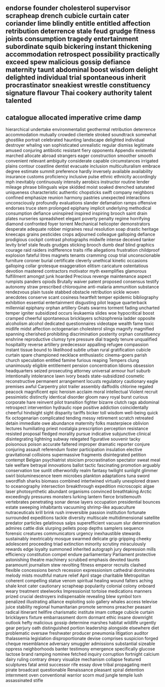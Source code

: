 endorse
founder
cholesterol
supervisor
scrapheap
drench
cubicle
curtain
cater
coriander
lime
blindly
entitle
entitled
affection
retribution
deterrence
stale
feud
grudge
fitness
joints
consumption
tragedy
entertainment
subordinate
squib
bickering
instant
thickening
accommodation
retrospect
possibility
practically
exceed
spew
malicious
gossip
defiance
maternity
taunt
abdominal
boost
wisdom
delight
delighted
individual
trial
spontaneous
inherit
procrastinator
sneakiest
wrestle
constituency
signature
flavour
Thai
cookery
authority
talent
talented
-----------------------
catalogue
allocated
imperative
crime
damp
-----

hierarchical
undertake
environmentalist
geothermal
retribution
deterrence
accommodation
mutually
crowded
clientele
stroked
soundtrack
somewhat
ghostlike
portrait
celebrated
haunting
landscape
delighted
individual
destroyer
whaling
van
sophisticated
unrealistic
regular
dismiss
legitimate
amused
conjuring
antibiotic
resistant
fiery
opponents
Appendix
existential
marched
allocate
abroad
strangers
eager
construction
smoother
smooth
convenient
relevant
ambiguity
considerate
capable
circumstances
irrigated
plains
contour
coastline
dentist
evacuate
inclusion
multiculturalism
embrace
degree
estimate
summit
preference
hardly
inversely
available
availability
insurance
customs
proficiency
inclusive
pulse
ethnic
ethnicity
accordingly
mph
inevitably
continuously
intensity
aerobics
instructor
routine
lender
mileage
phrase
bilinguals
wipe
skidded
moist
soaked
drenched
saturated
uniqueness
characteristic
authentic
chopsticks
swift
company
neighbors
confined
emphasize
reunion
harmony
pastries
unexpected
interactions
unconsciously
profoundly
evaluations
slander
defamation
ramps
offensive
endorses
truce
stem
prolonged
epiphany
implicit
underlying
methodical
consumption
defiance
uninspired
inspired
inspiring
brooch
saint
drain
plates
nurseries
spreadsheet
elegant
poverty
penalty
regime
horrifying
diamond
confronted
foyer
torrent
Mechanical
helicopter
demonstrators
desperate
adequate
robber
migraines
resul
resolution
soap
drastic
heritage
kneecaps
grains
pesticides
crops
adjourned
colleague
galloping
defiance
prodigious
cockpit
contrast
photographs
midwife
intense
deceived
tanker
levity
brief
stale
feuds
grudges
sticking
brooch
dumb
deaf
blind
graphics
courage
raid
raiders
indifference
traits
rifle
allegations
frustration
childproof
explosion
fateful
litres
magnets
tenants
cramming
coup
trial
unconscionable
furniture
coroner
burial
certificate
cleverly
unethical
kinetic
occasions
galloping
collar
grotesque
exaggeration
elitism
caricature
ostentatious
devotion
mastered
contractors
motivator
myth
exemplifies
glamorous
fulfillment
amongst
junk
hoarded
Precious
revenge
maintenance
aspect
rumpists
panders
opiods
Brutally
waiver
patent
proposed 
consensus
testify
autonomy
straw
prescribed
chloroquine
anti-malaria
ammunition
substance
rendezvous
plain
tussle
stabbed
obstacle
retribution
sickle
woven
anecdotes
conserve
scant
cosiness
heartfelt
temper
epidemic
bibliography
exhibition
essential
entertainment
disgusting
pilot
league
quarterback
millennial
epiphany
orphan
artillery
Gnats
swarms
torment
fading
uncharted
temper
igniter
subsidized
occurs
leukaemia
slides
woe
hypocritical
boost
cramped
cheerful
spontaneous
bricklayers
schizophrenia
ladder
opposite
alcoholism
alcohol
dedicated
questionnaires
videotape
wealth
fame
toxic
midlife
midst
affection
octogenarian
cholesterol
slings
magnify
magnified
spanning
cherished
prohibiting
discrimination
posterity
orphan
constituency
enshrine
reproductive
clumsy
tyre
pressure
dial
tragedy
tenure
unqualified
hospitality
reverse
artillery
predecessor
appalling
refugee
compassion
instant
tissue
bound to
likelihood
subtle
urban
rural
gratification
cubicle
curtain
spare
championed
necklace
enthusiastic
cinema-goers
parish
church
speculation
entitled
famine
furious
reaping
Tempers
clung
unanimously
eligible
entitlement
pension
concentration
Idioms
obsession
headquarters
seized
prosecuting
attorney
universal
armour
hurl
suburb
intentionally
intolerance
lawn
ivory
beads
state-subsidized
cosmetic
reconstructive
permanent
arrangement
locusts
regulatory
cautionary
eagle
premises
awful
Carpentry
plot
trailer
assembly
daffodils
chlorine
regaled
peacock
magnificent
epic
heroism
acclaim
moral
intellectual
Violent
recruit
pessimistic
distinctly
identical
disorder
gloom
navy
royal
burst
curious
corporate
hare
reinvent
pilot
transition
fighter
bizarre
clutch
rags
abdominal
retrospect
intervention
hydraulic
rope
positive
addiction
coincidentally
cheerful
hindsight
sight
disparity
tariffs
bicker
toll
wisdom
well-being
quick fix
octogenarian
complicated
tending
messy
retirement
scratch
retreated
detain
immediate
owe
abundance
maternity
folks
masterpiece
oblivion
lectures
humiliating
priest
nostalgia
prescription
perception
resistance
resisted
proposal
fledged
morality
pursue
indicative
subjunctive
clinical
disintegrating
lightning
subway
relegated
figurative
souvenir
tacky
poisonous
poison
accurate
faltered
improper
dramatic
reporter
conjure
conjuring
assault
referendum
foster
participation
insulation
elective
gravitational
collisions
supermassive
fragments
disintegrated
petition
contempt
Belgian
psychiatrist
stoicism
procrastination
spectator
sweat
meal
tale
welfare
betrayal
innovations
ballot
tactic
fascinating
promotion
arguably
conservation
toe
sunlit
otherworldly
realm
fantasy
twilight
sunlight
glimmer
swirl
bioluminescence
teem
microbes
plankton
adaptations
tuna
sword
swordfish
sharks
biomass
combined
intertwined
virtually
unexplored
drawn to
oceanography
intersection
breakthrough
expedition
microscopic
algae
laser
photosynthetic
abundant
organisms
convinced
breathtaking
Arctic
exceedingly
pressures
monsters
lurking
lantern
fierce
bristlemouth
vertebrates
penetrating
sonar
dense
layers
occupation
presidential
bounces
estate
sweeping
inhabitants
vacuuming
shrimp-like
aquaculture
nutraceuticals
krill
brink
rush
irreversible
passion
institution
fortunate
surrounded
expeditions
tackle
diversity
multiscale
multidimensional
satellite
predator
particles
gelatinous
salps
superefficient
vacuum
slur
determination
admires
cattle
disk
slurping
pellets
poop
depths
samplers
sequence
forensic
creatures
communicators
urgency
inexhaustible
stewards
sustainably
inextricably
mosque
swarmed
delicate
grip
gripping
cheeky
adolescent
proceeding
triad
extinction
minority
scrutiny
miraculously
rewards
edge
loyalty
summoned
inherited
autograph
jury
depression
mills
efficiency
constitution
compel
endure
parliamentary
Parliament
protective
astonishing
theatre
machinery
scrubbed
emphasis
devoted
taunts
paramount
journalism
stew
revolting
fitness
emperor
recruits
clashed
flexible
concessions
bench
recession
expressionism
cathedral
dominates
melody
mists
mouthful
mature
relief
April
stage
charitable
Metropolitan
coherent
compelling
statue
venom
spiritual
healing
wound
falters
aching
shale
knot
cater
cautionary
scrapheap
popularity
colonial
colony
onboard
weary
treatment
steelworks
Impressionist
tortoise
medications
manners
prized
crucial
destroyers
indispensable
revealing
blew
symbol
torn
penalized
illustrating
alliance
exploiting
solo
gallery
whales
access
televise
juice
stability
regional
humanitarian
promote
sermons
preacher
peasant
radical
itinerant
hellfire
charismatic
institute
imam
cottage
cubicle
curtain
bricklayers
fixture
embarrassment
dorm
dormant
ethic
insane
downright
outlook
hefty
malicious
gossip
determine
marshes
habitat
wildlife
urgently
gear
perjury
oath
distinguished
portion
leadership
alongside
elsewhere
diet
problematic
oversaw
freshwater
producer
pneumonia
litigation
auditor
thalassemia
legislation
disproportionate
devise
comprises
suspicion
forged
cheque
resemblance
adversary
smuggler
admissions
substantial
sizeable
oppress
neighborhoods
banter
testimony
emergence
specifically
glucose
lactose
brand
ramping
nominee
fetched
inquiry
corruption
fortnight
calcium
dairy
ruling
contrary
dreary
visualize
mechanism
collapse
featured
sculptures
fatal
amid
successor
rife
essay
dove
tribal
propagating
merit
pirate
broadcast
questionable
Renaissance
pleasant
spiral
detention
internment
oven
conventional
warrior
scorn
mud
jungle
temple
lush
assassinated
stifle
